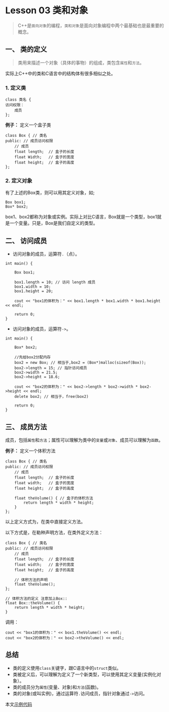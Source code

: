 # Lesson 03 类和对象
> C++是`面向对象`的编程，`类和对象`是面向对象编程中两个最基础也是最重要的概念。

## 一、 类的定义

> 类用来描述一个对象（具体的事物）的组成，类包含`属性`和`方法`。

实际上C++中的类和C语言中的结构体有很多相似之处。

### 1. 定义类

```
class 类名 {
访问权限：
	成员
};
```

**例子：** 定义一个盒子类

```
class Box { // 类名
public: // 成员访问权限
    // 成员
    float length;  // 盒子的长度
    float Width;   // 盒子的宽度
    float height;  // 盒子的高度
};
```

### 2. 定义对象

有了上述的Box类，则可以用其定义对象，如;

```
Box box1;
Box* box2;
```

box1、box2都称为对象或实例。实际上对比C语言，Box就是一个类型，box1就是一个变量。只是，Box是我们自定义的类型。

## 二、 访问成员

- 访问对象的成员，运算符` . `（点）。

```
int main() {
    
    Box box1;
    
    box1.length = 10; // 访问 length 成员
    box1.width = 10;
    box1.height = 20;
    
    cout << "box1的体积为：" << box1.length * box1.width * box1.height << endl;
    
    return 0;
}
```

- 访问对象的成员，运算符` -> `。

```
int main() {
    
    Box* box2;
        
    //先给box2分配内存
    box2 = new Box; // 相当于,box2 = (Box*)malloc(sizeof(Box));
    box2->length = 15; // 指针访问成员
    box2->width = 21.5;
    box2->height = 18.6;
    
    cout << "box2的体积为：" << box2->length * box2->width * box2->height << endl;
    delete box2; // 相当于，free(box2)
    
    return 0;
}
```

## 三、 成员方法
成员，包括`属性`和`方法`；属性可以理解为类中的`变量`或`对象`、成员可以理解为`函数`。

**例子：** 定义一个体积方法

```
class Box { // 类名
public: // 成员访问权限
    // 成员
    float length;  // 盒子的长度
    float width;   // 盒子的宽度
    float height;  // 盒子的高度
    
    float theVolume() { // 盒子的体积方法
        return length * width * height;
    }
};
```
以上定义方式为，在类中直接定义方法。

以下方式是，在勒种声明方法，在类外定义方法：

```
class Box { // 类名
public: // 成员访问权限
    // 成员
    float length;  // 盒子的长度
    float width;   // 盒子的宽度
    float height;  // 盒子的高度
    
    // 体积方法的声明
    float theVolume();
};

// 体积方法的定义 注意加上Box::
float Box::theVolume() {
    return length * width * height;
}
```

调用：

```
cout << "box1的体积为：" << box1.theVolume() << endl;
cout << "box2的体积为：" << box2->theVolume() << endl;
```


## 总结

- 类的定义使用`class`关键字，跟C语言中的`struct`类似。
- 类被定义后，可以理解为定义了一个新类型，可以使用其定义变量(实例化对象）。
- 类的成员分为`属性`(变量、对象)和`方法`(函数)。
- 类的对象(或叫实例)，通过运算符`.`访问成员，指针对象通过`->`访问。

本文[示例代码](./code_03.cpp)
